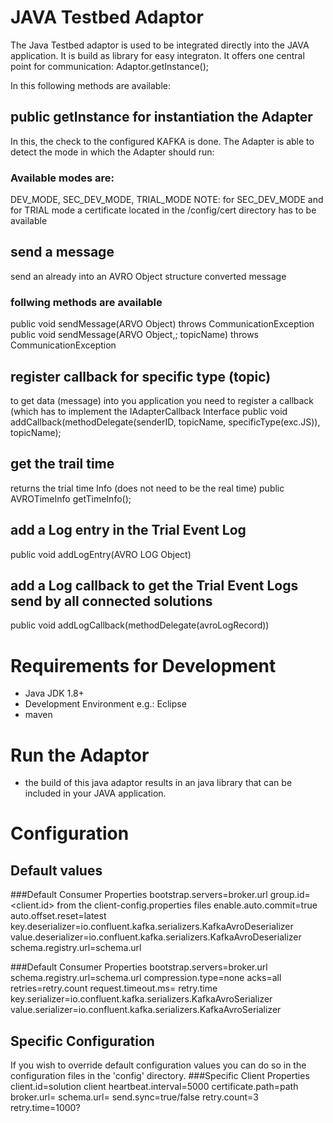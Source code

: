 # JAVA Testbed Adaptor
The Java Testbed adaptor is used to be integrated directly into the JAVA application. It is build as library for easy integraton.
It offers one central point for communication: Adaptor.getInstance();

In this following methods are available:

## public getInstance for instantiation the Adapter
In this, the check to the configured KAFKA is done. The Adapter is able to detect the mode in which the Adapter should run:
### Available modes are:
DEV_MODE, SEC_DEV_MODE, TRIAL_MODE
NOTE: for SEC_DEV_MODE and for TRIAL mode a certificate located in the /config/cert directory has to be available

## send a message
send an already into an AVRO Object structure converted message
### follwing methods are available
public void sendMessage(ARVO Object) throws CommunicationException
public void sendMessage(ARVO Object,; topicName) throws CommunicationException


## register callback for specific type (topic)
to get data (message) into you application you need to register a callback (which has to implement the IAdapterCallback Interface
public void addCallback(methodDelegate(senderID, topicName, specificType(exc.JS)), topicName);


## get the trail time
returns the trial time Info (does not need to be the real time)
public AVROTimeInfo getTimeInfo();


## add a Log entry in the Trial Event Log
public void addLogEntry(AVRO LOG Object)

## add a Log callback to get the Trial Event Logs send by all connected solutions
public void addLogCallback(methodDelegate(avroLogRecord))


# Requirements for Development

* Java JDK 1.8+
* Development Environment e.g.: Eclipse
* maven

# Run the Adaptor

* the build of this java adaptor results in an java library that can be included in your JAVA application.

# Configuration

## Default values

###Default Consumer Properties
bootstrap.servers=broker.url
group.id=<client.id> from the client-config.properties files
enable.auto.commit=true
auto.offset.reset=latest
key.deserializer=io.confluent.kafka.serializers.KafkaAvroDeserializer
value.deserializer=io.confluent.kafka.serializers.KafkaAvroDeserializer
schema.registry.url=schema.url

###Default Consumer Properties
bootstrap.servers=broker.url
schema.registry.url=schema.url
compression.type=none
acks=all
retries=retry.count
request.timeout.ms= retry.time
key.serializer=io.confluent.kafka.serializers.KafkaAvroSerializer
value.serializer=io.confluent.kafka.serializers.KafkaAvroSerializer

## Specific Configuration

If you wish to override default configuration values you can do so in the configuration files in the 'config' directory.
###Specific Client Properties
client.id=solution client
heartbeat.interval=5000
certificate.path=path
broker.url=
schema.url=
send.sync=true/false
retry.count=3
retry.time=1000?

